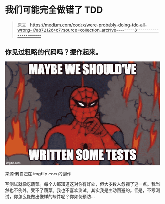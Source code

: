 # 我们可能完全做错了 TDD

> 原文：<https://medium.com/codex/were-probably-doing-tdd-all-wrong-17a8721264c7?source=collection_archive---------3----------------------->

## 你见过粗略的代码吗？振作起来。

![](img/55a8cdf369ffc967445b2a6ee0478338.png)

来源:我自己在 imgflip.com 的创作

写测试就像吃蔬菜。每个人都知道这对你有好处，但大多数人忽视了这一点。我当然也不例外。受不了蔬菜。我也不喜欢测试。其实我是主动回避的。但是，不写测试，你怎么能做出像样的软件呢？你如何预防…